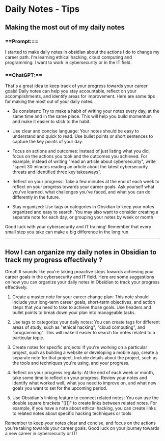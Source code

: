 # Daily Notes - Tips

## Making the most out of my daily notes

### ==Prompt:==

I started to make daily notes in obsidian about the actions I do to change my career path. I'm learning ethical hacking, cloud computing and programming.  I want to work in cybersecurity or in the IT field.

### ==ChatGPT:==

That's a great idea to keep track of your progress towards your career goals! Daily notes can help you stay accountable, reflect on your accomplishments, and identify areas for improvement. Here are some tips for making the most out of your daily notes:

* Be consistent: Try to make a habit of writing your notes every day, at the same time and in the same place. This will help you build momentum and make it easier to stick to the habit.
  
* Use clear and concise language: Your notes should be easy to understand and quick to read. Use bullet points or short sentences to capture the key points of your day.
  
* Focus on actions and outcomes: Instead of just listing what you did, focus on the actions you took and the outcomes you achieved. For example, instead of writing "read an article about cybersecurity", write "spent 30 minutes reading an article about the latest cybersecurity threats and identified three key takeaways".
  
* Reflect on your progress: Take a few minutes at the end of each week to reflect on your progress towards your career goals. Ask yourself what you've learned, what challenges you've faced, and what you can do differently in the future.

* Stay organized: Use tags or categories in Obsidian to keep your notes organized and easy to search. You may also want to consider creating a separate note for each day, or grouping your notes by week or month.

 Good luck with your cybersecurity and IT training! Remember that every small step you take can make a big difference in the long run.

---

## How I can organize my daily notes in Obsidian to track my progress effectively ?

Great! It sounds like you're taking proactive steps towards achieving your career goals in the cybersecurity and IT field. Here are some suggestions on how you can organize your daily notes in Obsidian to track your progress effectively:

1. Create a master note for your career change plan: This note should include your long-term career goals, short-term objectives, and action steps that you need to take to achieve those goals. Use headers and bullet points to break down your plan into manageable tasks.

2. Use tags to categorize your daily notes: You can create tags for different areas of study, such as "ethical hacking", "cloud computing", and "programming". This will make it easier to search for notes related to a particular topic.

3. Create notes for specific projects: If you're working on a particular project, such as building a website or developing a mobile app, create a separate note for that project. Include details about the project, such as the tools and techniques you're using, and your progress.

4. Reflect on your progress regularly: At the end of each week or month, take some time to reflect on your progress. Review your notes and identify what worked well, what you need to improve on, and what new goals you want to set for the upcoming period.

5. Use Obsidian's linking feature to connect related notes: You can use the double square brackets "[[]]" to create links between related notes. For example, if you have a note about ethical hacking, you can create links to related notes about specific hacking techniques or tools.

Remember to keep your notes clear and concise, and focus on the actions you're taking towards your career goals. Good luck on your journey towards a new career in cybersecurity or IT!
